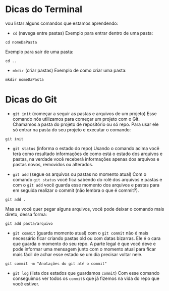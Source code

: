 # Dicas do Terminal

vou listar alguns comandos que estamos aprendendo:

- `cd` (navega entre pastas)
Exemplo para entrar dentro de uma pasta:
```
cd nomeDaPasta
```

Exemplo para sair de uma pasta:
```
cd ..
```

- `mkdir` (criar pastas)
Exemplo de como criar uma pasta:
```
mkdir nomeDaPasta
```

# Dicas do Git

- `git init` (começar a seguir as pastas e arquivos de um projeto)
Esse comando nós utilizamos para começar um projeto com o Git. Chamamos a pasta do projeto de repositório ou só repo. Para usar ele só entrar na pasta do seu projeto e executar o comando:
```
git init
```
- `git status` (informa o estado do repo)
Usando o comando acima você terá como resultado informações de como está o estado dos arquivos e pastas, na verdade você receberá informações apenas dos arquivos e pastas novos, removidos ou alterados.

- `git add` (segue os arquivos ou pastas no momento atual)
Com o comando `git status` você fica sabendo do rolê dos arquivos e pastas e com o `git add` você guarda esse momento dos arquivos e pastas para em seguida realizar o commit (não lembra o que é commit?).
```
git add .
```

Mas se você quer pegar alguns arquivos, você pode deixar o comando mais direto, dessa forma:
```
git add pasta/arquivo
```

- `git commit` (guarda momento atual)
com o `git commit` não é mais necessário ficar criando pastas old ou com datas bizarras. Ele é o cara que guarda o momento do seu repo. A parte legal é que você deve e pode informar uma mensagem junto com o momento atual para ficar mais fácil de achar esse estado se um dia precisar voltar nele.
```
git commit -m "Anotações do git até o commit"
```

- `git log` (lista dos estados que guardamos `commit`)
Com esse comando conseguimos ver todos os `commit`s que já fizemos na vida do repo que você estiver.
